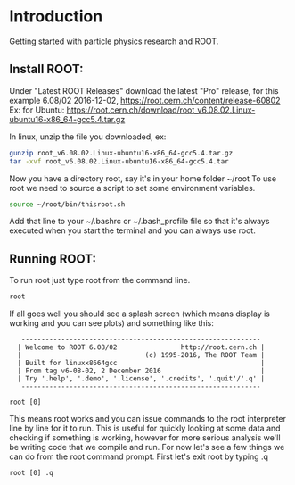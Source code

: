 # Introduction
Getting started with particle physics research and ROOT. 

## Install ROOT: 
Under "Latest ROOT Releases" download the latest "Pro" release, for this example 6.08/02 2016-12-02, https://root.cern.ch/content/release-60802
Ex: for Ubuntu: https://root.cern.ch/download/root_v6.08.02.Linux-ubuntu16-x86_64-gcc5.4.tar.gz

In linux, unzip the file you downloaded, ex:
```bash
gunzip root_v6.08.02.Linux-ubuntu16-x86_64-gcc5.4.tar.gz 
tar -xvf root_v6.08.02.Linux-ubuntu16-x86_64-gcc5.4.tar
```
Now you have a directory root, say it's in your home folder ~/root
To use root we need to source a script to set some environment variables. 
```bash
source ~/root/bin/thisroot.sh
```
Add that line to your ~/.bashrc or ~/.bash_profile file so that it's always executed when you start the terminal and you can always use root. 

## Running ROOT:
To run root just type root from the command line. 
```bash
root
```
If all goes well you should see a splash screen (which means display is working and you can see plots) and something like this:
```
   ------------------------------------------------------------
  | Welcome to ROOT 6.08/02                http://root.cern.ch |
  |                               (c) 1995-2016, The ROOT Team |
  | Built for linuxx8664gcc                                    |
  | From tag v6-08-02, 2 December 2016                         |
  | Try '.help', '.demo', '.license', '.credits', '.quit'/'.q' |
   ------------------------------------------------------------

root [0]
```
This means root works and you can issue commands to the root interpreter line by line for it to run. This is useful for quickly looking at some data and checking if something is working, however for more serious analysis we'll be writing code that we compile and run. For now let's see a few things we can do from the root command prompt. First let's exit root by typing .q
```
root [0] .q
```


